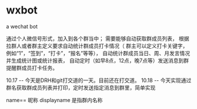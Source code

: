 # wxbot
a wechat bot 

通过个人微信号形式，加入到各个群当中；
需要能够自动获取群成员列表，
根据拉群人或者群主定义要求自动统计群成员打卡情况（
群主可以定义打卡关键字，例如“1”，“签到”，“打卡”，“报名”等等），
自动统计群成员当日、周、月发言情况并生成统计图或统计报表，
自动定时（如早8点，12点，晚7点等）发送消息到群提醒群成员打卡任务。


10.17 -- 今天是DRH和git打交道的一天。目前还在打交道。
10.18 -- 今天实现通过群名获取群成员列表并打印，定时发送指定消息到群里，简单实现


name== 昵称 displayname 是指群内名称